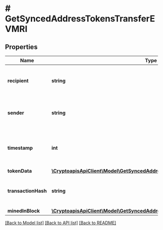 # # GetSyncedAddressTokensTransferEVMRI

## Properties

Name | Type | Description | Notes
------------ | ------------- | ------------- | -------------
**recipient** | **string** | String representation of the token transfer recipient |
**sender** | **string** | String representation of the token transfer sender |
**timestamp** | **int** | Numeric representation of the timestamp in seconds since epoch |
**tokenData** | [**\CryptoapisApiClient\Model\GetSyncedAddressTokensTransferEVMRITokenData**](GetSyncedAddressTokensTransferEVMRITokenData.md) |  |
**transactionHash** | **string** | String representation of the transaction hash |
**minedInBlock** | [**\CryptoapisApiClient\Model\GetSyncedAddressTokensTransferEVMRIMinedInBlock**](GetSyncedAddressTokensTransferEVMRIMinedInBlock.md) |  |

[[Back to Model list]](../../README.md#models) [[Back to API list]](../../README.md#endpoints) [[Back to README]](../../README.md)

